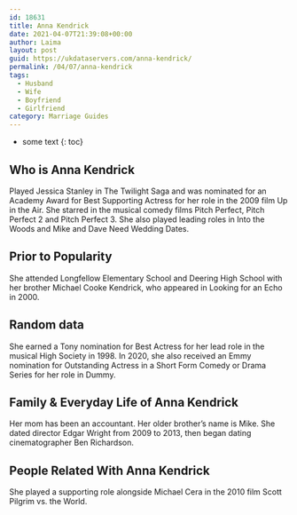 ```yaml
---
id: 18631
title: Anna Kendrick
date: 2021-04-07T21:39:08+00:00
author: Laima
layout: post
guid: https://ukdataservers.com/anna-kendrick/
permalink: /04/07/anna-kendrick
tags:
  - Husband
  - Wife
  - Boyfriend
  - Girlfriend
category: Marriage Guides
---
```


* some text
{: toc}


## Who is Anna Kendrick
                  
                  
                  
Played Jessica Stanley in The Twilight Saga and was nominated for an Academy Award for Best Supporting Actress for her role in the 2009 film Up in the Air. She starred in the musical comedy films Pitch Perfect, Pitch Perfect 2 and Pitch Perfect 3. She also played leading roles in Into the Woods and Mike and Dave Need Wedding Dates.
                  
              
            
              
            
                
                
                
## Prior to Popularity
                  
                  
                  
She attended Longfellow Elementary School and Deering High School with her brother Michael Cooke Kendrick, who appeared in Looking for an Echo in 2000.
                  
              
            
              
            
                
                
                
## Random data
                  
                  
                  
She earned a Tony nomination for Best Actress for her lead role in the musical High Society in 1998. In 2020, she also received an Emmy nomination for Outstanding Actress in a Short Form Comedy or Drama Series for her role in Dummy. 
                  
              
            
              
            
                
                
                
## Family & Everyday Life of Anna Kendrick
                  
                  
                  
Her mom has been an accountant. Her older brother&#8217;s name is Mike. She dated director Edgar Wright from 2009 to 2013, then began dating cinematographer Ben Richardson. 
                  
              
            
              
            
                
                
                
## People Related With Anna Kendrick
                  
                  
                  
She played a supporting role alongside Michael Cera in the 2010 film Scott Pilgrim vs. the World.
                  
              
            
              
            
                
              
            
              
              
            
            
              
            
          
          
          